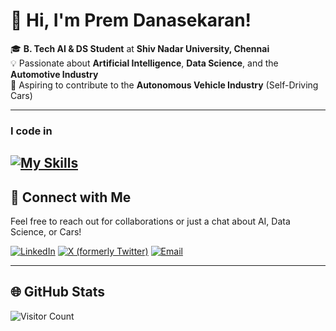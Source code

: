 # 👋 Hi, I'm Prem Danasekaran!

🎓 **B. Tech AI & DS Student** at **Shiv Nadar University, Chennai**  
💡 Passionate about **Artificial Intelligence**, **Data Science**, and the **Automotive Industry**  
🚗 Aspiring to contribute to the **Autonomous Vehicle Industry** (Self-Driving Cars)  

---

### I code in
[![My Skills](https://skillicons.dev/icons?i=py,c,cpp,java)](https://skillicons.dev)
---

## 🌟 Connect with Me
Feel free to reach out for collaborations or just a chat about AI, Data Science, or Cars!

[![LinkedIn](https://img.shields.io/badge/-LinkedIn-blue?style=flat&logo=linkedin&logoColor=white)](https://www.linkedin.com/in/prem-danasekaran-654a33290/)  [![X (formerly Twitter)](https://img.shields.io/badge/-X-black?style=flat&logo=x&logoColor=white)](https://x.com/Prem91178399)  [![Email](https://img.shields.io/badge/-Email-red?style=flat&logo=gmail&logoColor=white)](mailto:premdanasekaran@gmail.com)

---

## 🌐 GitHub Stats

![Visitor Count](https://profile-counter.glitch.me/{Black-Hawk-005}/count.svg)
